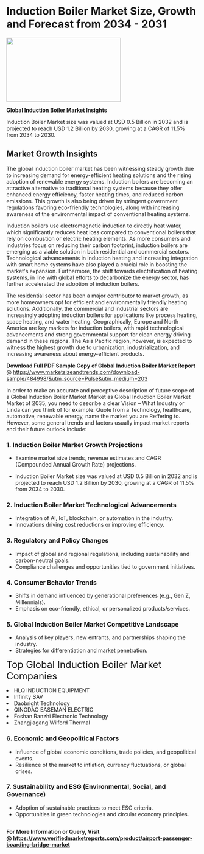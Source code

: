 <H1>Induction Boiler Market Size, Growth and Forecast from 2034 - 2031</H1><img class="aligncenter size-medium wp-image-584254" src="https://thirdeyenews.in/wp-content/uploads/2034/09/Global-Market-Research-300x168.jpeg" alt="" width="300" height="168" /><p><strong>Global&nbsp;<a href="https://www.marketsizeandtrends.com/download-sample/484998/&amp;utm_source=Pulse&amp;utm_medium=203">Induction Boiler Market</a> Insights</strong></p><p>Induction Boiler Market size was valued at USD 0.5 Billion in 2032 and is projected to reach USD 1.2 Billion by 2030, growing at a CAGR of 11.5% from 2034 to 2030.</p><p><h2>Market Growth Insights</h2> <p>The global induction boiler market has been witnessing steady growth due to increasing demand for energy-efficient heating solutions and the rising adoption of renewable energy systems. Induction boilers are becoming an attractive alternative to traditional heating systems because they offer enhanced energy efficiency, faster heating times, and reduced carbon emissions. This growth is also being driven by stringent government regulations favoring eco-friendly technologies, along with increasing awareness of the environmental impact of conventional heating systems.</p> <p></p> <p>Induction boilers use electromagnetic induction to directly heat water, which significantly reduces heat loss compared to conventional boilers that rely on combustion or electric heating elements. As more consumers and industries focus on reducing their carbon footprint, induction boilers are emerging as a viable solution in both residential and commercial sectors. Technological advancements in induction heating and increasing integration with smart home systems have also played a crucial role in boosting the market's expansion. Furthermore, the shift towards electrification of heating systems, in line with global efforts to decarbonize the energy sector, has further accelerated the adoption of induction boilers.</p> <p>The residential sector has been a major contributor to market growth, as more homeowners opt for efficient and environmentally friendly heating solutions. Additionally, the commercial and industrial sectors are increasingly adopting induction boilers for applications like process heating, space heating, and water heating. Geographically, Europe and North America are key markets for induction boilers, with rapid technological advancements and strong governmental support for clean energy driving demand in these regions. The Asia Pacific region, however, is expected to witness the highest growth due to urbanization, industrialization, and increasing awareness about energy-efficient products.</p> <p></p><p><span class=""><strong>Download Full PDF Sample Copy of Global Induction Boiler Market Report</strong> @ <a href="https://www.marketsizeandtrends.com/download-sample/484998/&amp;utm_source=Pulse&amp;utm_medium=203" target="_blank">https://www.marketsizeandtrends.com/download-sample/484998/&amp;utm_source=Pulse&amp;utm_medium=203</a></span></p><p>In order to make an accurate and perceptive description of future scope of a Global&nbsp;Induction Boiler Market Market as Global&nbsp;Induction Boiler Market Market of 2035, you need to describe a clear Vision &ndash; What Industry or Linda can you think of for example: Quote from a Technology, healthcare, automotive, renewable energy, name the market you are Reffering to. However, some general trends and factors usually impact market reports and their future outlook include:</p><h3>1.&nbsp;<strong>Induction Boiler Market Growth Projections</strong></h3><ul><li>Examine market size trends, revenue estimates and CAGR (Compounded Annual Growth Rate) projections.</li><li><p>Induction Boiler Market size was valued at USD 0.5 Billion in 2032 and is projected to reach USD 1.2 Billion by 2030, growing at a CAGR of 11.5% from 2034 to 2030.</p></li></ul><h3>2.&nbsp;<strong>Induction Boiler Market Technological Advancements</strong></h3><ul><li>Integration of AI, IoT, blockchain, or automation in the industry.</li><li>Innovations driving cost reductions or improving efficiency.</li></ul><h3>3.&nbsp;<strong>Regulatory and Policy Changes</strong></h3><ul><li>Impact of global and regional regulations, including sustainability and carbon-neutral goals.</li><li>Compliance challenges and opportunities tied to government initiatives.</li></ul><h3>4.&nbsp;<strong>Consumer Behavior Trends</strong></h3><ul><li>Shifts in demand influenced by generational preferences (e.g., Gen Z, Millennials).</li><li>Emphasis on eco-friendly, ethical, or personalized products/services.</li></ul><h3>5.&nbsp;<strong>Global Induction Boiler Market Competitive Landscape</strong></h3><ul><li>Analysis of key players, new entrants, and partnerships shaping the industry.</li><li>Strategies for differentiation and market penetration.</li></ul><p data-pm-slice="1 1 []"><span style="color: inherit; font-family: inherit; font-size: 25px;">Top Global Induction Boiler Market Companies</span></p><div class="" data-test-id=""><p><li>HLQ INDUCTION EQUIPMENT</li><li> Infinity SAV</li><li> Daobright Technology</li><li> QINGDAO EASEMAN ELECTRIC</li><li> Foshan Ranzhi Electronic Technology</li><li> Zhangjiagang Wilford Thermal</li></p></div><h3>6.&nbsp;<strong>Economic and Geopolitical Factors</strong></h3><ul><li>Influence of global economic conditions, trade policies, and geopolitical events.</li><li>Resilience of the market to inflation, currency fluctuations, or global crises.</li></ul><h3>7.&nbsp;<strong>Sustainability and ESG (Environmental, Social, and Governance)</strong></h3><ul><li>Adoption of sustainable practices to meet ESG criteria.</li><li>Opportunities in green technologies and circular economy principles.</li></ul><h2><strong style="font-size: 14px;">For More Information or Query, Visit @&nbsp;</strong><a style="background-color: #ffffff; font-size: 14px;" href="https://www.marketsizeandtrends.com/report/induction-boiler-market/" target="_blank">https://www.verifiedmarketreports.com/product/airport-passenger-boarding-bridge-market</a></h2>
